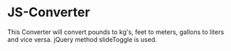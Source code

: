 # JS-Converter
This Converter will convert pounds to kg's, feet to meters, gallons to liters and vice versa. jQuery method slideToggle is used.
